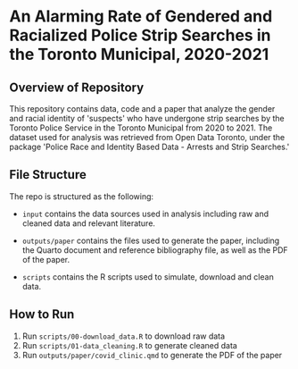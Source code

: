 # An Alarming Rate of Gendered and Racialized Police Strip Searches in the Toronto Municipal, 2020-2021

## Overview of Repository

This repository contains data, code and a paper that analyze the gender and racial identity of 'suspects' who have undergone strip searches by the Toronto Police Service in the Toronto Municipal from 2020 to 2021. The dataset used for analysis was retrieved from Open Data Toronto, under the package 'Police Race and Identity Based Data - Arrests and Strip Searches.' 

## File Structure

The repo is structured as the following:

-   `input` contains the data sources used in analysis including raw and cleaned data and relevant literature.

-   `outputs/paper` contains the files used to generate the paper, including the Quarto document and reference bibliography file, as well as the PDF of the paper.

-   `scripts` contains the R scripts used to simulate, download and clean data.

## How to Run

1.  Run `scripts/00-download_data.R` to download raw data
2.  Run `scripts/01-data_cleaning.R` to generate cleaned data
3.  Run `outputs/paper/covid_clinic.qmd` to generate the PDF of the paper
